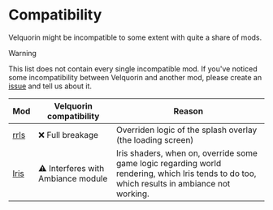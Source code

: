 # Compatibility
Velquorin might be incompatible to some extent with quite a share of mods.

> [!WARNING]
> This list does not contain every single incompatible mod. 
> If you've noticed some incompatibility between Velquorin and another mod, please create an [issue](https://github.com/clemenside/velquorin/issues) and tell us about it.

| Mod                                               | Velquorin compatibility                   | Reason                                                                                                                                        |
|---------------------------------------------------|-------------------------------------------|-----------------------------------------------------------------------------------------------------------------------------------------------|
| [rrls](https://github.com/dima-dencep/rrls)       | :x: Full breakage                         | Overriden logic of the splash overlay (the loading screen)                                                                                    | 
| [Iris](https://www.irisshaders.dev/)              | :warning: Interferes with Ambiance module | Iris shaders, when on, override some game logic regarding world rendering, which Iris tends to do too, which results in ambiance not working. |
